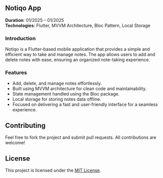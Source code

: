 ## Notiqo App  
**Duration**: 01/2025 – 01/2025  
**Technologies**: Flutter, MVVM Architecture, Bloc Pattern, Local Storage  

### Introduction  
Notiqo is a Flutter-based mobile application that provides a simple and efficient way to take and manage notes. The app allows users to add and delete notes with ease, ensuring an organized note-taking experience.

### Features  
- Add, delete, and manage notes effortlessly.  
- Built using MVVM architecture for clean code and maintainability.  
- State management handled using the Bloc package.  
- Local storage for storing notes data offline.  
- Focused on delivering a fast and user-friendly interface for a seamless experience.

## Contributing  
Feel free to fork the project and submit pull requests. All contributions are welcome!  

## License  
This project is licensed under the [MIT License](https://opensource.org/licenses/MIT).
